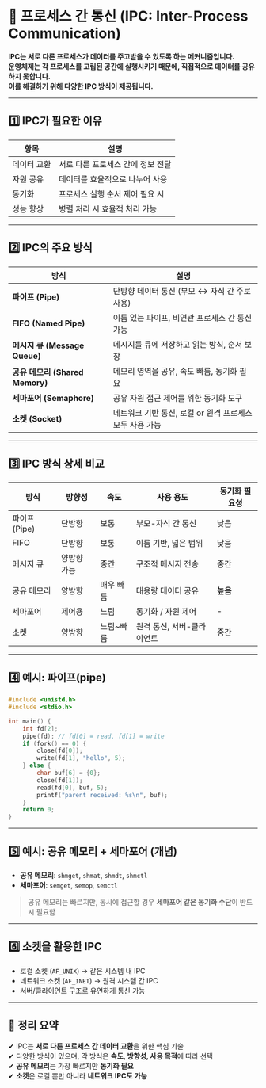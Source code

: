 # 🔗 프로세스 간 통신 (IPC: Inter-Process Communication)

**IPC는 서로 다른 프로세스가 데이터를 주고받을 수 있도록 하는 메커니즘입니다.  
운영체제는 각 프로세스를 고립된 공간에 실행시키기 때문에, 직접적으로 데이터를 공유하지 못합니다.  
이를 해결하기 위해 다양한 IPC 방식이 제공됩니다.**

---

## 1️⃣ IPC가 필요한 이유

| 항목         | 설명 |
|--------------|------|
| 데이터 교환    | 서로 다른 프로세스 간에 정보 전달 |
| 자원 공유      | 데이터를 효율적으로 나누어 사용 |
| 동기화        | 프로세스 실행 순서 제어 필요 시 |
| 성능 향상      | 병렬 처리 시 효율적 처리 가능 |

---

## 2️⃣ IPC의 주요 방식

| 방식            | 설명 |
|-----------------|------|
| **파이프 (Pipe)**         | 단방향 데이터 통신 (부모 ↔ 자식 간 주로 사용) |
| **FIFO (Named Pipe)**     | 이름 있는 파이프, 비연관 프로세스 간 통신 가능 |
| **메시지 큐 (Message Queue)** | 메시지를 큐에 저장하고 읽는 방식, 순서 보장 |
| **공유 메모리 (Shared Memory)** | 메모리 영역을 공유, 속도 빠름, 동기화 필요 |
| **세마포어 (Semaphore)**   | 공유 자원 접근 제어를 위한 동기화 도구 |
| **소켓 (Socket)**         | 네트워크 기반 통신, 로컬 or 원격 프로세스 모두 사용 가능 |

---

## 3️⃣ IPC 방식 상세 비교

| 방식             | 방향성     | 속도   | 사용 용도            | 동기화 필요성 |
|------------------|------------|--------|----------------------|----------------|
| 파이프 (Pipe)     | 단방향     | 보통   | 부모-자식 간 통신     | 낮음           |
| FIFO              | 단방향     | 보통   | 이름 기반, 넓은 범위 | 낮음           |
| 메시지 큐         | 양방향 가능 | 중간   | 구조적 메시지 전송    | 중간           |
| 공유 메모리       | 양방향     | 매우 빠름 | 대용량 데이터 공유     | **높음**        |
| 세마포어          | 제어용     | 느림   | 동기화 / 자원 제어     | -              |
| 소켓              | 양방향     | 느림~빠름 | 원격 통신, 서버-클라이언트 | 중간           |

---

## 4️⃣ 예시: 파이프(pipe)

```c
#include <unistd.h>
#include <stdio.h>

int main() {
    int fd[2];
    pipe(fd); // fd[0] = read, fd[1] = write
    if (fork() == 0) {
        close(fd[0]);
        write(fd[1], "hello", 5);
    } else {
        char buf[6] = {0};
        close(fd[1]);
        read(fd[0], buf, 5);
        printf("parent received: %s\n", buf);
    }
    return 0;
}
```

---

## 5️⃣ 예시: 공유 메모리 + 세마포어 (개념)

- **공유 메모리**: `shmget`, `shmat`, `shmdt`, `shmctl`
- **세마포어**: `semget`, `semop`, `semctl`

> 공유 메모리는 빠르지만, 동시에 접근할 경우 **세마포어 같은 동기화 수단**이 반드시 필요함

---

## 6️⃣ 소켓을 활용한 IPC

- 로컬 소켓 (`AF_UNIX`) → 같은 시스템 내 IPC
- 네트워크 소켓 (`AF_INET`) → 원격 시스템 간 IPC
- 서버/클라이언트 구조로 유연하게 통신 가능

---

## 🎯 정리 요약

✔ IPC는 **서로 다른 프로세스 간 데이터 교환**을 위한 핵심 기술  
✔ 다양한 방식이 있으며, 각 방식은 **속도, 방향성, 사용 목적**에 따라 선택  
✔ **공유 메모리**는 가장 빠르지만 **동기화 필요**  
✔ **소켓**은 로컬 뿐만 아니라 **네트워크 IPC도 가능**

